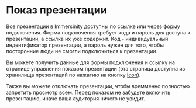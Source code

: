 # Показ презентации
Все презентации в Immersinity доступны по ссылке или через форму подключения. Форма подключения требует кода и пароль для доступа к презентации, а ссылка их уже содержит. Код - индивидуальный индентификатор презентации, а пароль нужен для того, чтобы посторонние люди не смогли подключиться к презентации. 

Вы можете получить данные для формы подключения и ссылку на странице управления показом презентации (эта страница доступна из хранилища презентаций по нажатию на кнопку [icon](slideshow)).

Также вы можете отключать презентации, чтобы времменно полностью запретить просмотр всем. Перед показом не забудьте включить презентацию, иначе ваша аудитория ничего не увидит.